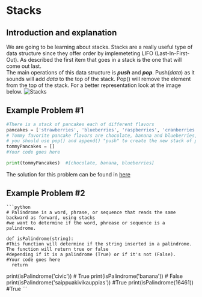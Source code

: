 # Stacks
## Introduction and explanation 
  We are going to be learning about stacks. Stacks are a really useful type of data structure since they offer order by implemeteting LIFO (Last-In-First-Out). As described the first item that goes in a stack is the one that will come out last.  
  The main operations of this data structure is ***push*** and ***pop***. Push(*data*) as it sounds will add *data* to the top of the stack. Pop() will remove the element from the top of the stack. For a better representation look at the image below. 
  ![Stacks](https://www.tutorialspoint.com/data_structures_algorithms/images/stack_representation.jpg)
  
  
  ## Example Problem #1 
  ```python
  #There is a stack of pancakes each of different flavors
pancakes = ['strawberries', 'blueberries', 'raspberries', 'cranberries', 'chocolate', 'buttermilk', 'banana']
# Tommy favorite pancake flavors are chocolate, banana and blueberries, please create a stack of new pancakes for Tommy from the stack of pancakes given,
# you should use pop() and append() "push" to create the new stack of pancakes. 
tommyPancakes = [] 
#Your code goes here

print(tommyPancakes)  #[chocolate, banana, blueberries]

  ```
  The solution for this problem can be found in [here](https://github.com/Bombshell5/DataStructures/blob/main/stacks01_solution.py)
  
  ## Example Problem #2
  
    ```python
    # Palindrome is a word, phrase, or sequence that reads the same backward as forward, using stacks
    #we want to determine if the word, phrease or sequence is a palindrome.
    
    def isPalindrome(string):
    #This function will determine if the string inserted in a palindrome. The function will return true or false
    #depending if it is a palindrome (True) or if it's not (False).
    #Your code goes here
      return


  print(isPalindrome('civic')) # True
  print(isPalindrome('banana')) # False
  print(isPalindrome('saippuakivikauppias')) #True
  print(isPalindrome(16461)) #True
    ``` 
    
  
